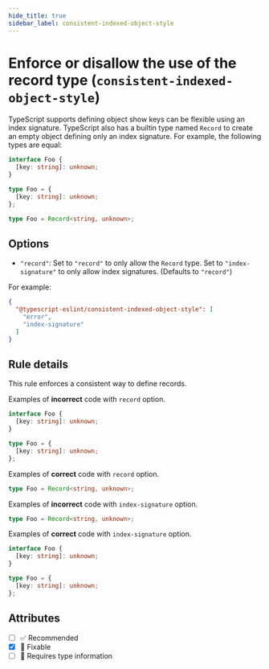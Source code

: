 ```yaml
---
hide_title: true
sidebar_label: consistent-indexed-object-style
---
```


# Enforce or disallow the use of the record type (`consistent-indexed-object-style`)

TypeScript supports defining object show keys can be flexible using an index signature. TypeScript also has a builtin type named `Record` to create an empty object defining only an index signature. For example, the following types are equal:

```ts
interface Foo {
  [key: string]: unknown;
}

type Foo = {
  [key: string]: unknown;
};

type Foo = Record<string, unknown>;
```

## Options

- `"record"`: Set to `"record"` to only allow the `Record` type. Set to `"index-signature"` to only allow index signatures. (Defaults to `"record"`)

For example:

```json
{
  "@typescript-eslint/consistent-indexed-object-style": [
    "error",
    "index-signature"
  ]
}
```

## Rule details

This rule enforces a consistent way to define records.

Examples of **incorrect** code with `record` option.

```ts
interface Foo {
  [key: string]: unknown;
}

type Foo = {
  [key: string]: unknown;
};
```

Examples of **correct** code with `record` option.

```ts
type Foo = Record<string, unknown>;
```

Examples of **incorrect** code with `index-signature` option.

```ts
type Foo = Record<string, unknown>;
```

Examples of **correct** code with `index-signature` option.

```ts
interface Foo {
  [key: string]: unknown;
}

type Foo = {
  [key: string]: unknown;
};
```

## Attributes

- [ ] ✅ Recommended
- [x] 🔧 Fixable
- [ ] 💭 Requires type information
